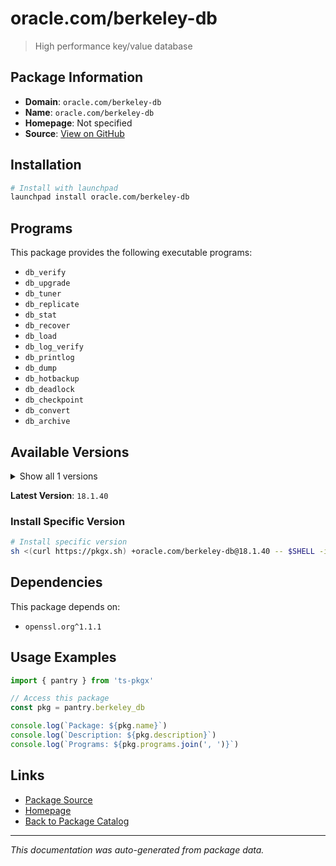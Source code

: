 # oracle.com/berkeley-db

> High performance key/value database

## Package Information

- **Domain**: `oracle.com/berkeley-db`
- **Name**: `oracle.com/berkeley-db`
- **Homepage**: Not specified
- **Source**: [View on GitHub](https://github.com/pkgxdev/pantry/tree/main/projects/oracle.com/berkeley-db/package.yml)

## Installation

```bash
# Install with launchpad
launchpad install oracle.com/berkeley-db
```

## Programs

This package provides the following executable programs:

- `db_verify`
- `db_upgrade`
- `db_tuner`
- `db_replicate`
- `db_stat`
- `db_recover`
- `db_load`
- `db_log_verify`
- `db_printlog`
- `db_dump`
- `db_hotbackup`
- `db_deadlock`
- `db_checkpoint`
- `db_convert`
- `db_archive`

## Available Versions

<details>
<summary>Show all 1 versions</summary>

- `18.1.40`

</details>

**Latest Version**: `18.1.40`

### Install Specific Version

```bash
# Install specific version
sh <(curl https://pkgx.sh) +oracle.com/berkeley-db@18.1.40 -- $SHELL -i
```

## Dependencies

This package depends on:

- `openssl.org^1.1.1`

## Usage Examples

```typescript
import { pantry } from 'ts-pkgx'

// Access this package
const pkg = pantry.berkeley_db

console.log(`Package: ${pkg.name}`)
console.log(`Description: ${pkg.description}`)
console.log(`Programs: ${pkg.programs.join(', ')}`)
```

## Links

- [Package Source](https://github.com/pkgxdev/pantry/tree/main/projects/oracle.com/berkeley-db/package.yml)
- [Homepage](#)
- [Back to Package Catalog](../package-catalog.md)

---

*This documentation was auto-generated from package data.*
